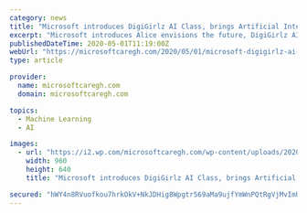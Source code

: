```yaml
---
category: news
title: "Microsoft introduces DigiGirlz AI Class, brings Artificial Intelligence to high-school girls"
excerpt: "Microsoft introduces Alice envisions the future, DigiGirlz AI Class targeting high school girls around the world to develop their understanding of AI."
publishedDateTime: 2020-05-01T11:19:00Z
webUrl: "https://microsoftcaregh.com/2020/05/01/microsoft-digigirlz-ai-class-high-school-girls/"
type: article

provider:
  name: microsoftcaregh.com
  domain: microsoftcaregh.com

topics:
  - Machine Learning
  - AI

images:
  - url: "https://i2.wp.com/microsoftcaregh.com/wp-content/uploads/2020/05/DigiGirlz.jpg?fit=960%2C640&#038;ssl=1"
    width: 960
    height: 640
    title: "Microsoft introduces DigiGirlz AI Class, brings Artificial Intelligence to high-school girls"

secured: "hWY4n8RVuofkou7hrkOkV+NkJDHig8Wpgtr569aMa9ujfYmWnPQtRgVjMvImU8/hDTPstB7N2KLUomGLlp4Ij3i46m3v46JbQWNRtNiexYPe4ZovEyjO7dgxHfcT/UVY3V86upcBNEK96tQ0ApHSvkAlIKxmL3I0X1ug5TzyPXnsj4utTKe+V5/wGxFkJblPXV29u8FCXfghmg4Vu625loWdzAPhODOiKylbLASJENZF4sUpceDi0qr+BcD+v77/22MgJwZ05MkNpsSvtb2CB9RWHezX4wREC9e7zrB1lsh7CgO8liddYpX/2VAMSkP5LJoZvuaVU+CLJ7v9GMkmxKM3vyDEOVUrLDvdt53Ehnlae8+YSNuEg19f72SR3rVbt9Ft5iVkacUXklCXdD5VLHtcQcgHNZGjQb2NAqa8LO9LQpHdLU66eG0uvIHv6aCsurUgGAv5tFXPbrGU6aHu8N+t48oJJocFmYWYiYUN1Og=;b4FGuZpUtchqZ5UCGBwsyQ=="
---
```


